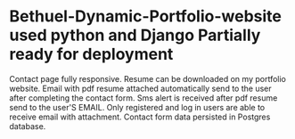 # Bethuel-Dynamic-Portfolio-website used python and Django Partially ready for deployment
Contact page fully responsive.
Resume can be downloaded on my portfolio website.
Email with pdf resume attached automatically send to the user after completing the contact form.
Sms alert  is received after pdf resume send to the user'S EMAIL.
Only registered and log in users are able to receive email with attachment.
Contact form data persisted in Postgres database.


